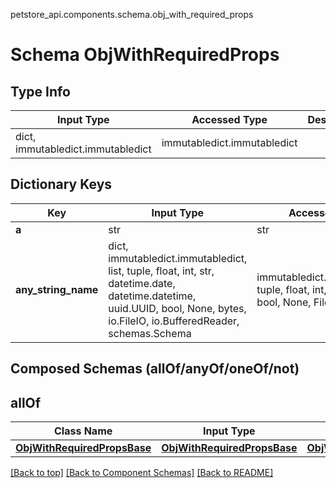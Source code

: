 petstore_api.components.schema.obj_with_required_props
# Schema ObjWithRequiredProps

## Type Info
Input Type | Accessed Type | Description | Notes
------------ | ------------- | ------------- | -------------
dict, immutabledict.immutabledict | immutabledict.immutabledict |  |

## Dictionary Keys
Key | Input Type | Accessed Type | Description | Notes
------------ | ------------- | ------------- | ------------- | -------------
**a** | str | str |  |
**any_string_name** | dict, immutabledict.immutabledict, list, tuple, float, int, str, datetime.date, datetime.datetime, uuid.UUID, bool, None, bytes, io.FileIO, io.BufferedReader, schemas.Schema | immutabledict.immutabledict, tuple, float, int, str, bytes, bool, None, FileIO | any string name can be used but the value must be the correct type | [optional]

## Composed Schemas (allOf/anyOf/oneOf/not)
## allOf
Class Name | Input Type | Accessed Type | Description | Notes
------------- | ------------- | ------------- | ------------- | -------------
[**ObjWithRequiredPropsBase**](obj_with_required_props_base.md) | [**ObjWithRequiredPropsBase**](obj_with_required_props_base.md) | [**ObjWithRequiredPropsBase**](obj_with_required_props_base.md) |  |

[[Back to top]](#top) [[Back to Component Schemas]](../../../README.md#Component-Schemas) [[Back to README]](../../../README.md)
